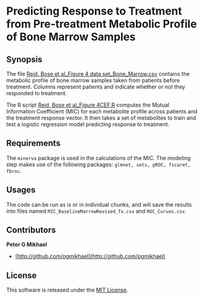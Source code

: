 # Predicting Response to Treatment from Pre-treatment Metabolic Profile of Bone Marrow Samples

## Synopsis

The file [Reid, Bose et al_Figure 4 data set_Bone_Marrow.csv](Reid,%20Bose%20et%20al_Figure%204%20data%20set_Bone_Marrow.csv) contains the metabolic profile of bone marrow samples taken from patients before treatment. Columns represent patients and indicate whether or not they responded to treatment.

The R script [Reid, Bose et al_Figure 4CEF.R](Reid,%20Bose%20et%20al_Figure%204CEF.R) computes the Mutual Information Coefficient (MIC) for each metabolite profile across patients and the treatment response vector. It then takes a set of metabolites to train and test a logistic regression model predicting response to treatment. 


## Requirements
The `minerva` package is used in the calculations of the MIC. The modeling step makes use of the following packages: `glmnet, sets, pROC, fscaret, fbroc`.

## Usages

The code can be run as is or in individual chunks, and will save the results into files named `MIC_BaselineMarrowRevised_Tx.csv` and `ROC_Curves.csv`.

## Contributors

**Peter G Mikhael**

+ [http://github.com/pgmikhael](http://github.com/pgmikhael)

## License

This software is released under the [MIT License](LICENSE-MIT).
